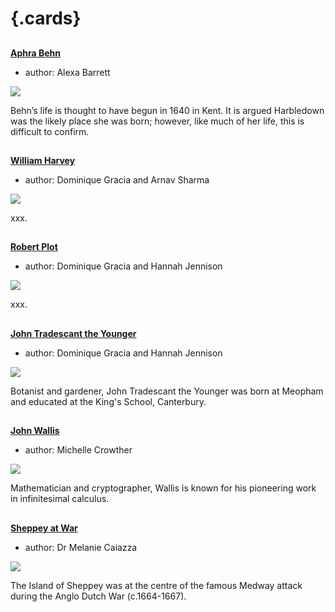<param ve-config 
       title="17th Century Kent"
       banner="/images/banners/17c.jpg"
       layout="index">
       
# {.cards}

##
**[Aphra Behn](17c-behn-biography)**

- author: Alexa Barrett

![](https://iiif.juncture-digital.org/thumbnail?url=https://stor.artstor.org/stor/313c325c-0895-46de-bd40-f44b75667178)

Behn’s life is thought to have begun in 1640 in Kent. It is argued Harbledown was the likely place she was born; however, like much of her life, this is difficult to confirm.

##
**[William Harvey](17c-william-harvey)**

- author: Dominique Gracia and Arnav Sharma

![](https://iiif.juncture-digital.org/thumbnail?url=https://upload.wikimedia.org/wikipedia/commons/4/40/Ogilby_Kent.jpg)

xxx.

##
**[Robert Plot](17c-robert-plot)**

- author: Dominique Gracia and Hannah Jennison

![](https://iiif.juncture-digital.org/thumbnail?url=https://upload.wikimedia.org/wikipedia/commons/4/40/Ogilby_Kent.jpg)

xxx.

##
**[John Tradescant the Younger](17c-john-tradescant-younger)**

- author: Dominique Gracia and Hannah Jennison

![](https://iiif.juncture-digital.org/thumbnail?url=https://upload.wikimedia.org/wikipedia/commons/4/40/Ogilby_Kent.jpg)

Botanist and gardener, John Tradescant the Younger was born at Meopham and educated at the King's School, Canterbury.

##
**[John Wallis](17c-wallis-biography)**

- author: Michelle Crowther

![](https://iiif.juncture-digital.org/thumbnail?url=https://upload.wikimedia.org/wikipedia/commons/4/40/Ogilby_Kent.jpg)

Mathematician and cryptographer, Wallis is known for his pioneering work in infinitesimal calculus.

##

**[Sheppey at War](17c-sheppey-at-war)**

- author: Dr Melanie Caiazza

![](https://iiif.juncture-digital.org/thumbnail?url=https://stor.artstor.org/stor/2c221d42-8be8-432e-80c5-a1c13e87ea9d)

The Island of Sheppey was at the centre of the famous Medway attack during the Anglo Dutch War (c.1664-1667).
